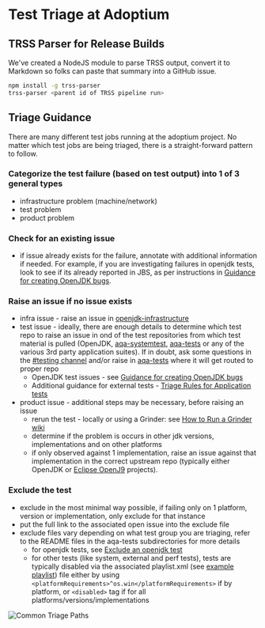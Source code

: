 # Test Triage at Adoptium

## TRSS Parser for Release Builds

We've created a NodeJS module to parse TRSS output, convert it to Markdown so folks can paste that summary into a GitHub issue.

```bash
npm install -g trss-parser
trss-parser <parent id of TRSS pipeline run>
```

## Triage Guidance

There are many different test jobs running at the adoptium project.  No matter which test jobs are being triaged, there is a straight-forward pattern to follow.

### Categorize the test failure (based on test output) into 1 of 3 general types

- infrastructure problem (machine/network)
- test problem
- product problem

### Check for an existing issue

- if issue already exists for the failure, annotate with additional information if needed.  For example, if you are investigating failures in openjdk tests, look to see if its already reported in JBS, as per instructions in [Guidance for creating OpenJDK bugs](https://github.com/adoptium/aqa-tests/wiki/Guidance-for-Creating-OpenJDK-Test-Defects).

### Raise an issue if no issue exists

- infra issue - raise an issue in [openjdk-infrastructure](https://github.com/AdoptOpenJDK/openjdk-infrastructure/issues)
- test issue - ideally, there are enough details to determine which test repo to raise an issue in ond of the test repositories from which test material is pulled (OpenJDK, [aqa-systemtest](https://github.com/adoptium/aqa-systemtest/issues), [aqa-tests](https://github.com/adoptium/aqa-tests/issues) or any of the various 3rd party application suites).  If in doubt, ask some questions in the [#testing channel](https://adoptium.slack.com/archives/C5219G28G) and/or raise in [aqa-tests](https://github.com/adoptium/aqa-tests/issues) where it will get routed to proper repo
  - OpenJDK test issues - see [Guidance for creating OpenJDK bugs](https://github.com/adoptium/aqa-tests/wiki/Guidance-for-Creating-OpenJDK-Test-Defects)
  - Additional guidance for external tests - [Triage Rules for Application tests](https://github.com/adoptium/aqa-tests/tree/master/external#triage-rules)
- product issue - additional steps may be necessary, before raising an issue
  - rerun the test - locally or using a Grinder: see [How to Run a Grinder wiki](https://github.com/adoptium/aqa-tests/wiki/How-to-Run-a-Grinder-Build-on-Jenkins)
  - determine if the problem is occurs in other jdk versions, implementations and on other platforms
  - if only observed against 1 implementation, raise an issue against that implementation in the correct upstream repo (typically either OpenJDK or [Eclipse OpenJ9](https://github.com/eclipse-openj9/openj9/issues) projects).

### Exclude the test

- exclude in the most minimal way possible, if failing only on 1 platform, version or implementation, only exclude for that instance
- put the full link to the associated open issue into the exclude file
- exclude files vary depending on what test group you are triaging, refer to the README files in the aqa-tests subdirectories for more details
  - for openjdk tests, see [Exclude an openjdk test](https://github.com/adoptium/aqa-tests/tree/master/openjdk#exclude-a-testcase)
  - for other tests (like system, external and perf tests), tests are typically disabled via the associated playlist.xml (see [example playlist](https://github.com/adoptium/aqa-tests/blob/master/external/example-test/playlist.xml)) file either by using `<platformRequirements>^os.win</platformRequirements>` if by platform, or `<disabled>` tag if for all platforms/versions/implementations

![Common Triage Paths](./diagrams/commonTriagePaths.png)

